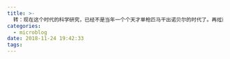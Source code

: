 ```yaml
---
title: >-
  转：现在这个时代的科学研究，已经不是当年一个个天才单枪匹马干出诺贝尔的时代了。再炫丽的个人天赋都不足以替代强大科研团队的集体工作，所以，那些资质并不是十分出色的研究生也无需沮丧。现在90%以上的科研工作都是低创造性的重复性工作，需要大批接受过高等教育有极强专业背景的人才来完成。或许你们的天赋决定你一生都无法取得惊天动地的开创性成果，但是你的工作却是那完成那10%突破的天才们不可或缺的。
categories:
  - microblog
date: 2018-11-24 19:42:33
tags:
---
```

